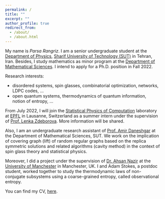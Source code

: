 ```yaml
---
permalink: /
title: ""
excerpt: ""
author_profile: true
redirect_from: 
  - /about/
  - /about.html
---
```


My name is _Parsa Rangriz_. I am a senior undergraduate student at the [Department of Physics](http://physics.sharif.ir/~web/), [Sharif University of Technology (SUT)](https://en.sharif.edu/) in Tehran, Iran. Besides, I study mathematics as minor program at the [Department of Mathematical Sciences](http://math.sharif.ir/). I intend to apply for a Ph.D. position in Fall 2022.

Research interests: 
- disordered systems, spin glasses, combinatorial optimization, networks, LDPC codes, ...
- open quantum systems, thermodynamics of quantum information, notion of entropy, ...

From July 2022, I will join the [Statistical Physics of Computation](https://www.epfl.ch/labs/spoc/) laboratory at [EPFL](https://www.epfl.ch/en/) in Lausanne, Switzerland as a summer intern under the supervision of [Prof. Lenka Zdeborova](https://people.epfl.ch/lenka.zdeborova/?lang=en). More information will be shared.

Also, I am an undergraduate research assistant of [Prof. Amir Daneshgar](http://mathsci.sharif.ir/faculties/daneshgar/) at the Department of Mathematical Sciences, SUT. We work on the implication of covering graph (lift) of random regular graphs based on the replica symmetric solutions and related algorithms (cavity method) in the context of spin glass theory and statistical physics.

Moreover, I did a project under the supervision of [Dr. Ahsan Nazir](https://www.research.manchester.ac.uk/portal/ahsan.nazir.html) at the [University of Manchester](https://www.manchester.ac.uk/) in Manchester, UK. I and Adam Stokes, a postdoc student, worked together to study the thermodynamic laws of non-conjugate subsystems using a coarse-grained entropy, called observational entropy.

You can find my CV, [here](/files/vitae.pdf).
